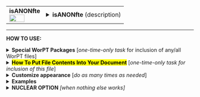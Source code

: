 <!--------------------------------------
   SCREEN SHOT
--------------------------------------->
<table>
<tr>
<td>
<font size="3"><b>isANONfte</b></font>
<br>
<img src="https://lh3.googleusercontent.com/d/1RcQEyCVExdw0WQEikF9MGwOT_K0MQ9CR" width=70%>
</td>
<td>
<details>
<summary><b>isANONfte</b> (description)</summary>
<b>isANONfte</b> shows the involved work effort, split out by year and by team member, and including work effort that is both covered by this proposal's budget as well as efforts unfunded by this proposal. The team members are identified only through their roles (PI, co-I, etc.) on the project. 
</details>
</td>
</tr>
</table>
<hr>

<!--------------------------------------
   HOW TO USE
--------------------------------------->
<b>HOW TO USE:</b>

<!-- - - - - - - - - - - - - - - - - - - - - - - - - - - - 
             Special Packages
- - - - - - - - - - - - - - - - - - - - - - - - - - - - -->
<details>
<summary><b>Special WorPT Packages</b> [<i>one-time-only task</i> for inclusion of any/all WorPT files]</summary>
Copy/paste the special packages in preamble of your document, if you haven't done so previously. (see https://github.com/pmarcum/WorPT-Work-Plan-Tool-4-proposals/blob/main/WorPTpackages for more info).
</details>

<!-- - - - - - - - - - - - - - - - - - - - - - - - - - - - 
             Putting File Contents Into Document
- - - - - - - - - - - - - - - - - - - - - - - - - - - - -->
<details>
<summary><mark><b>How To Put File Contents Into Your Document</b></mark> [<i>one-time-only task for inclusion of this file</i>]</summary> 
<ol>
<li>COPY the lines in the code block below, then</li>
<li>PASTE into your document WHERE you want the content to appear, then</li>
<li>MODIFY the editable lines you just pasted in your document as needed. The lines that may be edited (or even deleted altogether if not wanted) are indicated by highlight below. </li>
</ol>
   
<pre><code>
\include{<mark>do_NOT_manually_edit</mark>/isANONfte}   % reset file parameters
%            ^^^^ replace do_NOT_manually_edit if not correct folder name
%
<mark>% Put <b>OPTIONAL</b> customizations for isANONfte HERE</mark>
%
\begin{isANONfte}
<mark>\caption{Details of work efforts per member to be funded for the present proposal; {\color{red}Detailed responsibilities, tied to tasks and science goals, are provided in Sec.\,\ref{Subsec:tmeline}.}}</mark>
<mark>\label{tab:isANONfte}</mark>
\end{isANONfte}
</code></pre>
</details>

<!-- - - - - - - - - - - - - - - - - - - - - - - - - - - - 
             Customizations
- - - - - - - - - - - - - - - - - - - - - - - - - - - - -->
<details>
<summary><b>Customize appearance</b> [<i>do as many times as needed</i>]</summary>
The default table appearance is already optimized, minimizing the need to change table properties such as column widths. However, if you do find the need to make such changes, as well as changes to other properties such as column alignment, colors, font styles, you will need to copy/paste and then edit some additional formatting lines into your document. Specifically:
<ol>
<li>COPY any or all lines in the code block below that are related to the formatting parameter that you want to edit. The lines below show default values. You will edit those values to make desired changes.</li>
<li>PASTE the copied lines into your document at the "% Put customizations for isANONfte HERE" line in the code that you copy/pasted in Step 2. Most importantly, the desired formatting lines should be pasted somewhere <b>between</b> the \include{do_NOT_manually_edit/isANONfte} and \begin{isANONfte} lines. </li>
<li>EDIT the pasted lines in your document, as desired.</li>
NOTE: THe lines are grouped into categories to help you locate what you need. You can PICK AND CHOOSE the lines you want to paste into your document; you do not have to copy/paste all of the lines below (unless noted) and do not have to copy all lines within a group.<br>
<i>Highlights indicate what parts of the commands can be edited without breaking your LaTeX code.</i><br>
You can just comment out your added lines and recompile the document, if you want to return to default values.
</ol>

<!-- . . . . . . . . . . . . . . . . . . . . . . . . . . . . . . . .
                              Options   
<!-- . . . . . . . . . . . . . . . . . . . . . . . . . . . . . . -->
<table>
 
<tr>
<td><b>Table number additive correction</b></td>
<td>
The default typically works well (an overcount is caused by table + longtable combination).<br>
But if counter gets screwed up and needs manual intervention, use below to apply a correction:
<pre><code>
\def\TaskAddCounter{<mark>-1</mark>}    % additive correction to table number
</code></pre>
<details>
<summary>reference image</summary>
<img src="https://lh3.googleusercontent.com/d/1iwFp24onzfQsG_goNJ1ytCKsUOT91Cc7" width=50%>
</details>
</td>
</tr>

<tr>
<td><b>Table compactness</b></td>
<td><pre><code>
\def\SpaceBetweenRows{<mark>1</mark>}      % vertical compactness of rows
\def\SpaceBetweenColumns{<mark>1pt</mark>} % bigger = wider spacing between columns
</code></pre>
<details>
<summary>reference image</summary>
<img src="https://lh3.googleusercontent.com/d/1czlAoAQEGa5Hfh1XPlDfgt9ndY0uuui0" width=50%>
</details>
</td>
</tr>

<tr>
<td><b>Column label color and font style</b></td>
<td>
For fontstyle changes, the "\textbf" can be changed to "\emph" for italics, or can<br>
be turned into plain test by removing the "\textbf", eg {{#1}}
<pre><code>
\def\RoleLabelFontstyle#1{<mark>\textbf</mark>{#1}}      % boldface "Role" column label
\def\CommitmentLabelFontstyle#1{<mark>\textbf</mark>{#1}}% boldface "Commitment (FTE)" column label
\def\YearLabelFontstyle#1{<mark>\textbf</mark>{#1}}      % boldface "Y1", "Y2", ...  column labels
\def\TotalLabelFontstyle#1{<mark>\textbf</mark>{#1}}     % boldface "Total" column label
</code></pre>
<details>
<summary>reference image</summary>
<img src="https://lh3.googleusercontent.com/d/12PIlxAVTwR_CvY8ilfmyMFF4oq2az77s" width=50%>
</details>
</td>
</tr>

<tr>
<td><b>Color and font style of category banners</b></td>
<td><pre><code>
\def\SectionBannerColor{<mark>Blue</mark>}              % color of banners separating the 3 sections 
\def\SectionBannerFontColor{<mark>White</mark>}         % font color of banners separating the 3 sections 
\def\SectionBannerFontstyle#1{<mark>\textbf</mark>{#1}}  % boldface text in banners separating the 3 sections
\def\FteFundedBannerText{<mark>Work Efforts Funded By This Proposal</mark>}
\def\FteUnfundedBannerText{<mark>Work Efforts Proposed but NOT Funded By This Proposal</mark>}
\def\FteBothBannerText{<mark>Total Work Efforts Proposed (Funded $+$ Unfunded)</mark>}
</code></pre>
<details>
<summary>reference image</summary>
<img src="https://lh3.googleusercontent.com/d/1IpzNi8JPFHVYT-Li3Vu5UZn3NjKat33x" width=30%>
</details>
</td>
</tr>

<tr>
<td><b>Section summary labelling</b></td>
<td><pre><code>
\def\FteFundedTitleText{<mark>Total Funded Work Effort</mark>}
\def\FteUnfundedTitleText{<mark>Total Unfunded Work Effort</mark>}
\def\FteBothTitleText{<mark>Total Funded $+$ Unfunded Work Effort</mark>}
\def\TotalWorkEffortFontstyle#1{<mark>\textbf</mark>{#1}}% boldface text in "Total .... Work Effort" line at section end
\def\TotalWorkEffortFontColor{<mark>Blue</mark>}        % font color of "Total ... Work Effort" line at section end
</code></pre>
<details>
<summary>reference image</summary>
<img src="https://lh3.googleusercontent.com/d/1nJ-xTiNVfPcPj07NweQaPVdVeBe-j4cg" width=60%>
</details>
</td>
</tr>

<tr>
<td><b>Table preamble - full control!</b></td>
<td>
Use table preamble for more control over table layout (removing/adding vertical lines, changing column alignment, etc).<br>
Copy/paste the ENTIRE below code in order to change default table preamble.<br>
<u>IMPORTANT</u> Most of table preamble can be changed EXCEPT <i>do <b>NOT</b> change "T" and \LastYearPlusOne variables, and preserve the number of columns</i>
(eg, make sure that any 'l' and 'c' that is removed is replaced by another alignment code).  
<pre><code>
\newcolumntype{T}{
  <mark>{|l|</mark>*{\LastYearPlusOne}<mark>{c|}}</mark>
}
</code></pre></td>
</table>
</details>

<!--------------------------------------
   EXAMPLES 
--------------------------------------->
<details>
<summary><b>Examples</b></summary>
The below is an example of how one can change the appearance of the table within a LaTeX document. After copy/pasting the code to incorporate the table into my document, I decided I wanted to turn the top blue header to green, and the gray shading to yellow shading (resulting in a hideous color scheme, by the way!). I copy/pasted the lines relevant to these formats. Here's what my LaTeX document looks like:  

<!--     INSERT IMAGE -->

NOTE: To return to default values, all I have to do is comment-out (put a "%" at the line's beginning) the "\def" formatting lines that I pasted. 
</details>

<!--------------------------------------
   NUCLEAR OPTION 
--------------------------------------->
<details>
<summary><b>NUCLEAR OPTION</b> <i>[when nothing else works]</i></summary>
If you just cannot get the table to look like you want it to look, you can always copy/paste the entire isANONfte.tex file that appears in the WorPT subfolder, into your document, and then edit at-will.  Some of the WorPT files involve complicated LaTeX code, so be sure that you have a good mastery of LaTeX and know what you are doing before implementing this option!
</details>
